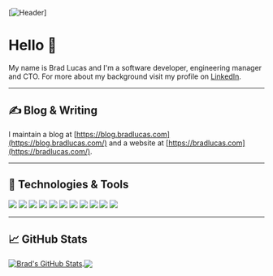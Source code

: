 <!--
**bradlucas/bradlucas** is a ✨ _special_ ✨ repository because its `README.md` (this file) appears on your GitHub profile.

Here are some ideas to get you started:

- 🔭 I’m currently working on ...
- 🌱 I’m currently learning ...
- 👯 I’m looking to collaborate on ...
- 🤔 I’m looking for help with ...
- 💬 Ask me about ...
- 📫 How to reach me: ...
- 😄 Pronouns: ...
- ⚡ Fun fact: ...
-->

[![Header](https://media-exp1.licdn.com/dms/image/C5116AQGnT7EYMJEUqg/profile-displaybackgroundimage-shrink_200_800/0/1516298389004?e=1614816000&v=beta&t=oSTaZ30h1w2fMzaGWadppVMqPCBI53WF-DLxTA5xGOM)]

# Hello 👋

My name is Brad Lucas and I'm a software developer, engineering manager and CTO. For more about my background visit my profile on [LinkedIn](https://www.linkedin.com/in/bradlucas/).

 ---
 
 
## &#x270d; Blog & Writing

I maintain a blog at [https://blog.bradlucas.com](https://blog.bradlucas.com/) and a website at [https://bradlucas.com](https://bradlucas.com/).

 ---
 
 
## 🔧 Technologies & Tools

![](https://img.shields.io/badge/OS-Linux-informational?style=flat&logo=linux&logoColor=white&color=2bbc8a)
![](https://img.shields.io/badge/Code-Clojure-informational?style=flat&logo=clojure&logoColor=white&color=2bbc8a)
![](https://img.shields.io/badge/Code-Python-informational?style=flat&logo=python&logoColor=white&color=2bbc8a)
![](https://img.shields.io/badge/Code-Java-informational?style=flat&logo=java&logoColor=white&color=2bbc8a)
![](https://img.shields.io/badge/Code-JavaScript-informational?style=flat&logo=javascript&logoColor=white&color=2bbc8a)
![](https://img.shields.io/badge/Editor-Emacs-informational?style=flat&logo=gnuemacs-idea&logoColor=white&color=2bbc8a)
![](https://img.shields.io/badge/Shell-Bash-informational?style=flat&logo=gnu-bash&logoColor=white&color=2bbc8a)
![](https://img.shields.io/badge/Tools-AWS-informational?style=flat&logo=amazonaws&logoColor=white&color=2bbc8a)
![](https://img.shields.io/badge/Tools-Git-informational?style=flat&logo=git&logoColor=white&color=2bbc8a)
![](https://img.shields.io/badge/Tools-PostgreSQL-informational?style=flat&logo=postgresql&logoColor=white&color=2bbc8a)
![](https://img.shields.io/badge/Tools-MySQL-informational?style=flat&logo=mysql&logoColor=white&color=2bbc8a)

 ---

## &#x1f4c8; GitHub Stats

<a href="https://github.com/bradlucas/bradlucas">
  <img align="center" src="https://github-readme-stats.vercel.app/api?username=bradlucas&show_icons=true&line_height=27&count_private=true&title_color=ffffff&text_color=c9cacc&icon_color=2bbc8a&bg_color=1d1f21" alt="Brad's GitHub Stats" />
  <img align="center" src="https://github-readme-stats.vercel.app/api/top-langs/?username=bradlucas&hide=html,java&title_color=ffffff&text_color=c9cacc&icon_color=2bbc8a&bg_color=1d1f21" />
</a>







<!-- Resources: -->
<!-- https://github.com/anuraghazra/github-readme-stats#github-extra-pins -->
<!-- https://towardsdatascience.com/build-a-stunning-readme-for-your-github-profile-9b80434fe5d7 -->
<!-- https://github.com/abhisheknaiidu/awesome-github-profile-readme -->
<!-- https://shields.io/ -->
<!-- https://simpleicons.org/ -->
